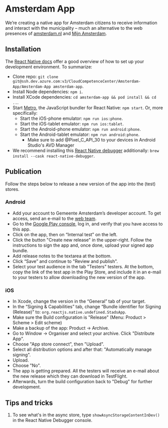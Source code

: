 # Amsterdam App

We’re creating a native app for Amsterdam citizens to receive information and interact with the municipality – much an
alternative to the web presences of [amsterdam.nl](https://www.amsterdam/nl)
and [Mijn Amsterdam](https://mijn.amsterdam.nl).

## Installation

The [React Native docs](https://reactnative.dev/docs/environment-setup) offer a good overview of how to set up your
development environment. To summarize:

- Clone repo: `git clone git@ssh.dev.azure.com:v3/CloudCompetenceCenter/Amsterdam-App/Amsterdam-App amsterdam-app`.
- Install Node dependencies: `npm i`.
- Install XCode dependencies: `cd amsterdam-app && pod install && cd ..`.
- Start [Metro](https://facebook.github.io/metro/), the JavaScript bundler for React Native: `npm start`. Or, more
  specifically:
    - Start the iOS-phone emulator: `npm run ios:phone`.
    - Start the iOS-tablet emulator: `npm run ios:tablet`.
    - Start the Android-phone emulator: `npm run android:phone`.
    - Start the Android-tablet emulator: `npm run android:phone`.
        - Make sure to add @Pixel_C_API_30 to your devices in Android Studio's AVD Manager
- We recommend installing this [React Native debugger](https://github.com/jhen0409/react-native-debugger) additionally:
  `brew install --cask react-native-debugger`.

## Publication

Follow the steps below to release a new version of the app into the (test) stores.

### Android

- Add your account to Gemeente Amsterdam’s developer account. To get access, send an e-mail to
  the [web team](mailto:webteamcommunicatiebureau@amsterdam.nl).
- Go to the [Google Play console](https://play.google.com/console/), log in, and verify that you have access to this
  app.
- Click on the app, then on “Internal test” on the left.
- Click the button "Create new release" in the upper-right. Follow the instructions to sign the app and, once done,
  upload your signed app bundle.
- Add release notes to the textarea at the bottom.
- Click “Save” and continue to "Review and publish".
- Select your test audience in the tab "Testers" testers. At the bottom, copy the link of the test app in the Play
  Store, and include it in an e-mail to your testers to allow downloading the new version of the app.

### iOS

- In Xcode, change the version in the “General” tab of your target.
- In the “Signing & Capabilities” tab, change “Bundle identifier for Signing (Release)” to:
  `org.reactjs.native.undefined.StadsApp`.
- Make sure the Build configuration is "Release" (Menu: Product > Scheme > Edit scheme)
- Make a backup of the app: Product -> Archive.
- Go to Window -> Organiser and select your archive. Click "Distribute App".
- Choose "App store connect", then "Upload".
- Select all distribution options and after that: "Automatically manage signing".
- Upload.
- Choose "No".
- The app is getting prepared. All the testers will receive an e-mail about the new release which they can download in
  TestFlight.
- Afterwards, turn the build configuration back to "Debug" for further development.

## Tips and tricks

1. To see what's in the async store, type `showAsyncStorageContentInDev()` in the React Native Debugger console.
